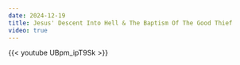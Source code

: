 ```yaml
---
date: 2024-12-19
title: Jesus' Descent Into Hell & The Baptism Of The Good Thief
video: true
---
```



{{< youtube UBpm_ipT9Sk >}}
